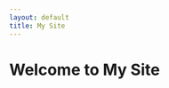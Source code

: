 ```yaml
---
layout: default
title: My Site
---
```


<link rel="stylesheet" href="assets/css/custom.css">

# Welcome to My Site
